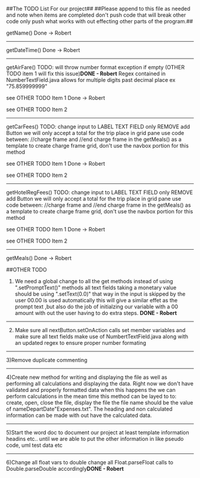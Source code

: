 ##The TODO List For our project##
##Please append to this file as needed and note when items are completed don't push code that will break other code only push what works with out effecting other parts of the program.##


getName() Done -> Robert
***
getDateTime() Done -> Robert
***
getAirFare() TODO: 
will throw number format exception if empty (OTHER TODO item 1 will fix this issue)<strong>DONE - Robert</strong>
Regex contained in NumberTextField.java allows for multiple digits past decimal place ex "75.859999999"

see OTHER TODO Item 1 Done -> Robert

see OTHER TODO Item 2
***         
getCarFees() TODO:
change input to LABEL TEXT FIELD only REMOVE add Button we will only accept a total for the trip
place in grid pane use code between: //charge frame and //end charge frame in the getMeals()
as a template to create charge frame grid, don't use the navbox portion for this method

see OTHER TODO Item 1 Done -> Robert

see OTHER TODO Item 2
              
***
getHotelRegFees() TODO:
change input to LABEL TEXT FIELD only REMOVE add Button we will only accept a total for the trip
place in grid pane use code between: //charge frame and //end charge frame in the getMeals()
as a template to create charge frame grid, don't use the navbox portion for this method

see OTHER TODO Item 1 Done -> Robert

see OTHER TODO Item 2
              
***
getMeals() Done -> Robert
           
##OTHER TODO                

1) We need a global change to all the get methods instead of using  ".setPromptText()" methods
all text fields taking a monetary value should be using ".setText(0.0)" that way in the input
is skipped by the user 00.00 is used automatically this will give a similar effet as the prompt
text ,but also do the job of initialzing our variable with a 00 amount with out the user having to do extra steps.
<strong>DONE - Robert</strong>
***
2) Make sure all nextButton.setOnAction calls set member variables and make sure all text fields make use of NumbertTextField.java along with an updated regex to ensure proper number formating
***
3)Remove duplicate commenting
***
4)Create new method for writing and displaying the file as well as performing all calculations and displaying the data. Right now we don't have validated and properly formatted data when this happens the we can perform calculations in the mean time this method can be layed to to: create, open, close the file, display the file the file name should be the value of nameDepartDate"Expenses.txt". The heading and non calculated information can be made with out have the calculated data.
***
5)Start the word doc to document our project at least template information headins etc.. until we are able to put the other information in like pseudo code, uml test data etc
***
6)Change all float vars to double change all Float.parseFloat calls to Double.parseDouble accordingly<strong>DONE - Robert</strong>


